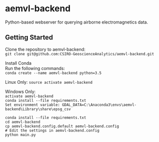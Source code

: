 # aemvl-backend
Python-based webserver for querying airborne electromagnetics data.

## Getting Started
Clone the repository to aemvl-backend:  
`git clone git@github.com:CSIRO-GeoscienceAnalytics/aemvl-backend.git`  

Install Conda  
Run the following commands:  
`conda create --name aemvl-backend python=3.5`  

Linux Only:
`source activate aemvl-backend`  

Windows Only:  
`activate aemvl-backend`  
`conda install --file requirements.txt`  
`Set environment variable: GDAL_DATA=C:\Anaconda3\envs\aemvl-backend\Library\share\epsg_csv`  
  
`conda install --file requirements.txt`  
`cd aemvl-backend`  
`cp aemvl-backend.config.default aemvl-backend.config`  
`# Edit the settings in aemvl-backend.config`  
`python main.py`
